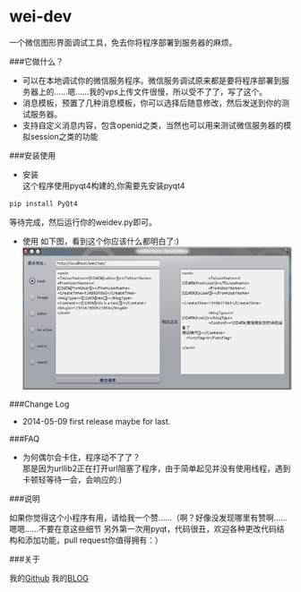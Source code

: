 wei-dev
=======

一个微信图形界面调试工具，免去你将程序部署到服务器的麻烦。

###它做什么？
* 可以在本地调试你的微信服务程序。微信服务调试原来都是要将程序部署到服务器上的……嗯……我的vps上传文件很慢，所以受不了了，写了这个。
* 消息模板，预置了几种消息模板，你可以选择后随意修改，然后发送到你的测试服务器。
* 支持自定义消息内容，包含openid之类，当然也可以用来测试微信服务器的模拟session之类的功能

###安装使用
+ 安装  
这个程序使用pyqt4构建的,你需要先安装pyqt4
```bash
pip install PyQt4
```
等待完成，然后运行你的weidev.py即可。   
+ 使用
如下图，看到这个你应该什么都明白了:)
![weidev.png](weidev.png)

###Change Log

- 2014-05-09 first release maybe for last.

###FAQ
+ 为何偶尔会卡住，程序动不了了？    
那是因为urllib2正在打开url阻塞了程序，由于简单起见并没有使用线程，遇到卡顿轻等待一会，会响应的:)

###说明

如果你觉得这个小程序有用，请给我一个赞……（啊？好像没发现哪里有赞啊……嗯嗯……不要在意这些细节
另外第一次用pyqt，代码很丑，欢迎各种更改代码结构和添加功能，pull request你值得拥有：）



###关于

我的[Github](https://github.com/winkidney)
我的[BLOG](http://blog.gg-workshop.com)


